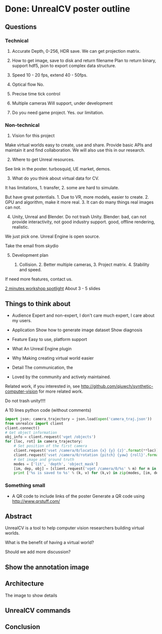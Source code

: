 # Done: UnrealCV poster outline

## Questions

### Technical
1. Accurate
Depth, 0-256, HDR save. We can get projection matrix.

2. How to get image, save to disk and return filename
Plan to return binary, support hdf5, json to export complex data structure.

3. Speed
10 - 20 fps, extend 40 - 50fps.

4. Optical flow
No.

5. Precise time tick control

6. Multiple cameras
Will support, under development

7. Do you need game project.
Yes. our limitation.

### Non-technical

1. Vision for this project

Make virtual worlds easy to create, use and share. Provide basic APIs and maintain it and find collaboration. We will also use this in our research.

2. Where to get Unreal resources.

See link in the poster. turbosquid, UE market, demos.

3. What do you think about virtual data for CV.

It has limitations, 1. transfer, 2. some are hard to simulate. 

But have great potentials. 1. Due to VR, more models, easier to create. 2. GPU and algorithm, make it more real. 3. It can do many things real images can not.

4. Unity, Unreal and Blender.
Do not trash Unity. Blender: bad, can not provide interactivity, not good industry support. good, offline rendering, realistic. 

We just pick one. Unreal Engine is open source.

Take the email from skydio

5. Development plan

    1. Collision. 2. Better multiple cameras, 3. Project matrix. 4. Stability and speed.

If need more features, contact us.



[2 minutes workshop spotlight](https://docs.google.com/presentation/d/1-JQ0RNOrM7JLQePLdqBvcO9DhXjJ7LtTXN2tM9JSxfI/edit#slide=id.p) About 3 - 5 slides

## Things to think about
- Audience
Expert and non-expert, I don't care much expert, I care about my users.

- Application
Show how to generate image dataset
Show diagnosis

- Feature
Easy to use, platform support

- What
An Unreal Engine plugin

- Why
Making creating virtual world easier

- Detail
The communication, the 

- Loved by the community and actively maintained.

Related work, if you interested in, see http://github.com/qiuwch/synthetic-computer-vision for more related work.

Do not trash unity!!!!

A 10 lines python code (without comments)
```python
import json; camera_trajectory = json.load(open('camera_traj.json'))
from unrealcv import client
client.connect()
# Get object information
obj_info = client.request('vget /objects')
for [loc, rot] in camera_trajectory:
    # Set position of the first camera
    client.request('vset /camera/0/location {x} {y} {z}'.format(**loc))
    client.request('vset /camera/0/rotation {pitch} {yaw} {roll}'.format(**rot))
    # Get image and ground truth
    modes = ['lit', 'depth', 'object_mask']
    [im, dep, obj] = [client.request('vget /camera/0/%s' % m) for m in modes]
    print ['%s is saved to %s' % (k, v) for (k,v) in zip(modes, [im, dep, obj])]
```

### Something small
- A QR code to include links of the poster
Generate a QR code using http://www.qrstuff.com/

## Abstract
UnrealCV is a tool to help computer vision researchers building virtual worlds. 

What is the benefit of having a virtual world?

Should we add more discussion?

## Show the annotation image

## Architecture
The image to show details

## UnrealCV commands

## Conclusion
